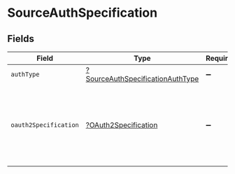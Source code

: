 # SourceAuthSpecification


## Fields

| Field                                                                                      | Type                                                                                       | Required                                                                                   | Description                                                                                |
| ------------------------------------------------------------------------------------------ | ------------------------------------------------------------------------------------------ | ------------------------------------------------------------------------------------------ | ------------------------------------------------------------------------------------------ |
| `authType`                                                                                 | [?SourceAuthSpecificationAuthType](../../models/shared/SourceAuthSpecificationAuthType.md) | :heavy_minus_sign:                                                                         | N/A                                                                                        |
| `oauth2Specification`                                                                      | [?OAuth2Specification](../../models/shared/OAuth2Specification.md)                         | :heavy_minus_sign:                                                                         | An object containing any metadata needed to describe this connector's Oauth flow           |